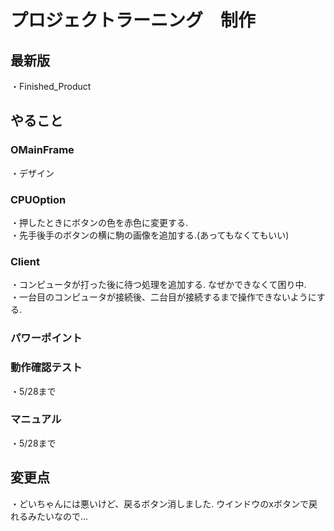 # プロジェクトラーニング　制作

## 最新版

・Finished_Product

## やること

### OMainFrame

・デザイン

### CPUOption

・押したときにボタンの色を赤色に変更する.  
・先手後手のボタンの横に駒の画像を追加する.(あってもなくてもいい)

### Client

・コンピュータが打った後に待つ処理を追加する. なぜかできなくて困り中.  
・一台目のコンピュータが接続後、二台目が接続するまで操作できないようにする.

### パワーポイント

### 動作確認テスト

・5/28まで

### マニュアル

・5/28まで

## 変更点

・どいちゃんには悪いけど、戻るボタン消しました. ウインドウのxボタンで戻れるみたいなので...
